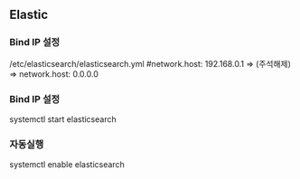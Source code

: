 
## Elastic  

### Bind IP 설정  
/etc/elasticsearch/elasticsearch.yml
#network.host: 192.168.0.1    => (주석해제)  =>   network.host: 0.0.0.0


### Bind IP 설정  
systemctl start elasticsearch  

### 자동실행
systemctl enable elasticsearch  

